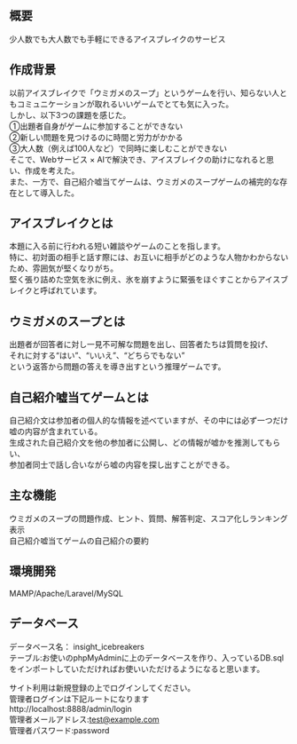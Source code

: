 ## 概要
少人数でも大人数でも手軽にできるアイスブレイクのサービス

## 作成背景
以前アイスブレイクで「ウミガメのスープ」というゲームを行い、知らない人ともコミュニケーションが取れるいいゲームでとても気に入った。  
しかし、以下3つの課題を感じた。  
①出題者自身がゲームに参加することができない  
②新しい問題を見つけるのに時間と労力がかかる  
③大人数（例えば100人など）で同時に楽しむことができない  
そこで、Webサービス × AIで解決でき、アイスブレイクの助けになれると思い、作成を考えた。  
また、一方で、自己紹介嘘当てゲームは、ウミガメのスープゲームの補完的な存在として導入した。  

## アイスブレイクとは
本題に入る前に行われる短い雑談やゲームのことを指します。  
特に、初対面の相手と話す際には、お互いに相手がどのような人物かわからないため、雰囲気が堅くなりがち。  
堅く張り詰めた空気を氷に例え、氷を崩すように緊張をほぐすことからアイスブレイクと呼ばれています。  

## ウミガメのスープとは
出題者が回答者に対し一見不可解な問題を出し、回答者たちは質問を投げ、  
それに対する“はい”、“いいえ”、“どちらでもない”  
という返答から問題の答えを導き出すという推理ゲームです。  

## 自己紹介嘘当てゲームとは
自己紹介文は参加者の個人的な情報を述べていますが、その中には必ず一つだけ嘘の内容が含まれている。  
生成された自己紹介文を他の参加者に公開し、どの情報が嘘かを推測してもらい、  
参加者同士で話し合いながら嘘の内容を探し出すことができる。  

## 主な機能
ウミガメのスープの問題作成、ヒント、質問、解答判定、スコア化しランキング表示  
自己紹介嘘当てゲームの自己紹介の要約  

## 環境開発
MAMP/Apache/Laravel/MySQL

## データベース
データベース名： insight_icebreakers  
テーブル:お使いのphpMyAdminに上のデータベースを作り、入っているDB.sqlをインポートしていただければお使いいただけるようになると思います。  

サイト利用は新規登録の上でログインしてください。  
管理者ログインは下記ルートになります  
http://localhost:8888/admin/login  
管理者メールアドレス:test@example.com  
管理者パスワード:password  




